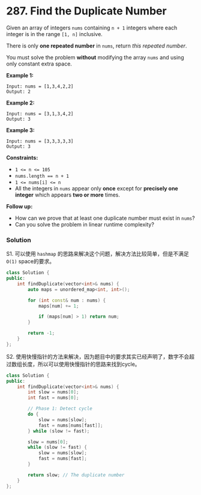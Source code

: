 # 287. Find the Duplicate Number

Given an array of integers `nums` containing `n + 1` integers where each integer is in the range `[1, n]` inclusive.

There is only **one repeated number** in `nums`, return *this repeated number*.

You must solve the problem **without** modifying the array `nums` and using only constant extra space.

**Example 1:**

```
Input: nums = [1,3,4,2,2]
Output: 2

```

**Example 2:**

```
Input: nums = [3,1,3,4,2]
Output: 3

```

**Example 3:**

```
Input: nums = [3,3,3,3,3]
Output: 3
```

**Constraints:**

- `1 <= n <= 105`
- `nums.length == n + 1`
- `1 <= nums[i] <= n`
- All the integers in `nums` appear only **once** except for **precisely one integer** which appears **two or more** times.

**Follow up:**

- How can we prove that at least one duplicate number must exist in `nums`?
- Can you solve the problem in linear runtime complexity?

### Solution

S1. 可以使用 `hashmap` 的思路来解决这个问题，解决方法比较简单，但是不满足 `O(1)` space的要求。

```cpp
class Solution {
public:
    int findDuplicate(vector<int>& nums) {
        auto maps = unordered_map<int, int>();

        for (int const& num : nums) {
            maps[num] += 1;

            if (maps[num] > 1) return num;
        }

        return -1;
    }
};
```

S2. 使用快慢指针的方法来解决，因为题目中的要求其实已经声明了，数字不会超过数组长度，所以可以使用快慢指针的思路来找到cycle。

```cpp
class Solution {
public:
    int findDuplicate(vector<int>& nums) {
        int slow = nums[0];
        int fast = nums[0];

        // Phase 1: Detect cycle
        do {
            slow = nums[slow];
            fast = nums[nums[fast]];
        } while (slow != fast);

        slow = nums[0];
        while (slow != fast) {
            slow = nums[slow];
            fast = nums[fast];
        }

        return slow; // The duplicate number
    }
};
```
